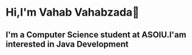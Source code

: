 # Hi,I'm Vahab Vahabzada👋
## I'm a Computer Science student at ASOIU.I'am interested in Java Development
